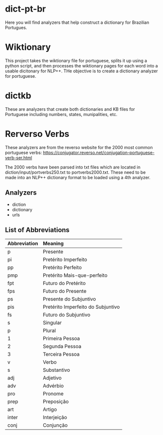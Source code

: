 # dict-pt-br

Here you will find analyzers that help construct a dictionary for Brazilian Portugues.

# Wiktionary

This project takes the wiktionary file for portuguese, splits it up using a python script, and then processes the wiktionary pages for each word into a usable dicitonary for NLP++. THe objective is to create a dictionary analyzer for portuguese.

# dictkb

These are analyzers that create both dictionaries and KB files for Portuguese including numbers, states, munipalities, etc.

# Rerverso Verbs

These analyzers are from the reverso website for the 2000 most common portuguese verbs: https://conjugator.reverso.net/conjugation-portuguese-verb-ser.html

The 2000 verbs have been parsed into txt files which are located in diction/input/portverbs250.txt to portverbs2000.txt. These need to be made into an NLP++ dictionary format to be loaded using a 4th analyzer.

## Analyzers

* diction
* dictionary
* urls

## List of Abbreviations

| Abbreviation      | Meaning  |
| :---------------- | :------  |
| p              | Presente   |
| pi        | Pretérito Imperfeito   |
| pp          | Pretérito Perfeito   |
| pmp       | Pretérito Mais-que-perfeito   |
| fpt           | Futuro do Pretérito   |
| fps           | Futuro do Presente   |
| ps        | Presente do Subjuntivo   |
| pis  | Pretérito Imperfeito do Subjuntivo   |
| fs          | Futuro do Subjuntivo   |
| s                 | Singular   |
| p                 | Plural   |
| 1                 | Primeira Pessoa   |
| 2                 | Segunda Pessoa   |
| 3                 | Terceira Pessoa   |
| v                 | Verbo   |
| s               | Substantivo   |
| adj               | Adjetivo   |
| adv               | Advérbio   |
| pro               | Pronome   |
| prep              | Preposição   |
| art               | Artigo   |
| inter             | Interjeição   |
| conj              | Conjunção   |